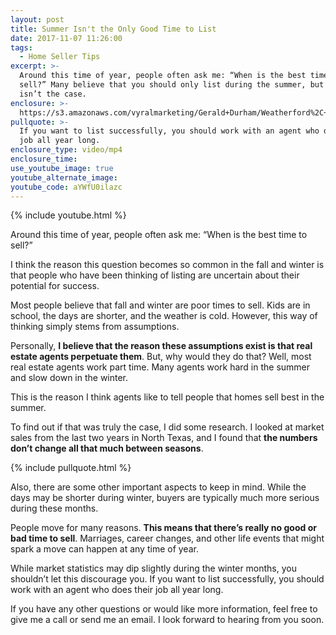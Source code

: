 ```yaml
---
layout: post
title: Summer Isn't the Only Good Time to List
date: 2017-11-07 11:26:00
tags:
  - Home Seller Tips
excerpt: >-
  Around this time of year, people often ask me: “When is the best time to
  sell?” Many believe that you should only list during the summer, but that
  isn’t the case.
enclosure: >-
  https://s3.amazonaws.com/vyralmarketing/Gerald+Durham/Weatherford%2C+TX+Real+Estate+Best+time+to+Sell.mp4
pullquote: >-
  If you want to list successfully, you should work with an agent who does their
  job all year long.
enclosure_type: video/mp4
enclosure_time:
use_youtube_image: true
youtube_alternate_image:
youtube_code: aYWfU0ilazc
---
```



{% include youtube.html %}

Around this time of year, people often ask me: “When is the best time to sell?”

I think the reason this question becomes so common in the fall and winter is that people who have been thinking of listing are uncertain about their potential for success.

Most people believe that fall and winter are poor times to sell. Kids are in school, the days are shorter, and the weather is cold. However, this way of thinking simply stems from assumptions.

Personally, **I believe that the reason these assumptions exist is that real estate agents perpetuate them**. But, why would they do that? Well, most real estate agents work part time. Many agents work hard in the summer and slow down in the winter.

This is the reason I think agents like to tell people that homes sell best in the summer.

To find out if that was truly the case, I did some research. I looked at market sales from the last two years in North Texas, and I found that **the numbers don’t change all that much between seasons**.

{% include pullquote.html %}

Also, there are some other important aspects to keep in mind. While the days may be shorter during winter, buyers are typically much more serious during these months.

People move for many reasons. **This means that there’s really no good or bad time to sell**. Marriages, career changes, and other life events that might spark a move can happen at any time of year.

While market statistics may dip slightly during the winter months, you shouldn’t let this discourage you. If you want to list successfully, you should work with an agent who does their job all year long.

If you have any other questions or would like more information, feel free to give me a call or send me an email. I look forward to hearing from you soon.